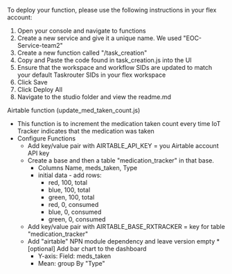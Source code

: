 To deploy your function, please use the following instructions in your flex account:
1) Open your console and navigate to functions
2) Create a new service and give it a unique name. We used "EOC-Service-team2"
3) Create a new function called "/task_creation"
4) Copy and Paste the code found in task_creation.js into the UI
5) Ensure that the workspace and workflow SIDs are updated to match your default Taskrouter SIDs in your flex workspace
5) Click Save
6) Click Deploy All
7) Navigate to the studio folder and view the readme.md


Airtable function (update_med_taken_count.js)
* This function is to increment the medication taken count every time IoT Tracker indicates that the medication was taken 
* Configure Functions
    * Add key/value pair with AIRTABLE_API_KEY = you Airtable account API key
    * Create a base and then a table "medication_tracker" in that base. 
        * Columns Name, meds_taken, Type
        * initial data - add rows:
            * red, 100, total
            * blue, 100, total
            * green, 100, total
            * red, 0, consumed
            * blue, 0, consumed
            * green, 0, consumed
    * Add key/value pair with AIRTABLE_BASE_RXTRACKER = key for table "medication_tracker"
    * Add "airtable" NPN module dependency and leave version empty
    *[optional] Add bar chart to the dashboard
        * Y-axis: Field: meds_taken
        * Mean: group By "Type"